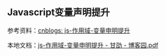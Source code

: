 ## Javascript变量声明提升

参考资料：[cnblogs: js-作用域-变量申明提升](https://www.cnblogs.com/gshao/p/9561029.html)

本地文档：[js-作用域-变量申明提升 - 甘劭 - 博客园.pdf](file:///../assets/doc)